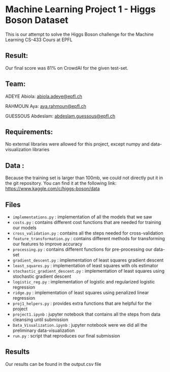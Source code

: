 # Machine Learning Project 1 - Higgs Boson Dataset

This is our attempt to solve the Higgs Boson challenge for the Machine Learning CS-433 Cours at EPFL

## Result:

Our final score was 81% on CrowdAI for the given test-set.

## Team:

ADEYE Abiola: [abiola.adeye@epfl.ch](mailto:abiola.adeye@epfl.ch)

RAHMOUN Aya: [aya.rahmoun@epfl.ch](mailto:aya.rahmoun@epfl.ch)

GUESSOUS Abdeslam: [abdeslam.guessous@epfl.ch](mailto:abdeslam.guessous@epfl.ch)

## Requirements:

No external libraries were allowed for this project, except numpy and data-visualization libraries

## Data :

Because the training set is larger than 100mb, we could not directly put it in the git repository. You can find it at the following link:
https://www.kaggle.com/c/higgs-boson/data

## Files

- `implementations.py` : implementation of all the models that we saw
- `costs.py` : contains different cost functions that are needed for training our models
- `cross_validation.py` : contains all the steps needed for cross-validation
- `feature_transformation.py` : contains different methods for transforming our features to improve accuracy
- `processing.py` : contains different functions for pre-processing our data-set
- `gradient_descent.py` : implementation of least squares gradient descent
- `least_squares.py` : implementation of least squares with ols estimator
- `stochastic_gradient_descent.py` : implementation of least squares using stochastic gradient descent
- `logistic_reg.py` : implementation of logistic and regularized logistic regression
- `ridge.py` : implementation of least squares using penalized linear regression
- `proj1_helpers.py` : provides extra functions that are helpful for the project
- `project1.ipynb` : jupyter notebook that contains all the steps from data cleansing until submission
- `Data_Visualization.ipynb` : jupyter notebook were we did all the preliminary data-visualization
- `run.py` : script that reproduces our final submission

## Results

Our results can be found in the output.csv file
